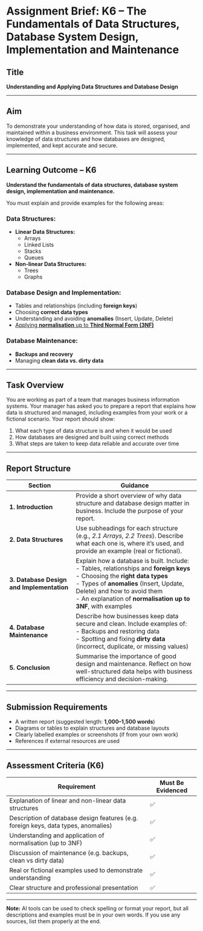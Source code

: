 # Assignment Brief: K6 – The Fundamentals of Data Structures, Database System Design, Implementation and Maintenance

## Title  
**Understanding and Applying Data Structures and Database Design**

---

## Aim  
To demonstrate your understanding of how data is stored, organised, and maintained within a business environment. This task will assess your knowledge of data structures and how databases are designed, implemented, and kept accurate and secure.

---

## Learning Outcome – K6  
**Understand the fundamentals of data structures, database system design, implementation and maintenance.**

You must explain and provide examples for the following areas:

### Data Structures:
- **Linear Data Structures:**  
  - Arrays  
  - Linked Lists  
  - Stacks  
  - Queues  
- **Non-linear Data Structures:**  
  - Trees  
  - Graphs  

### Database Design and Implementation:
- Tables and relationships (including **foreign keys**)
- Choosing **correct data types**
- Understanding and avoiding **anomalies** (Insert, Update, Delete)
- <a href="https://www.youtube.com/watch?v=GFQaEYEc8_8" target="_blank">Applying **normalisation** up to **Third Normal Form (3NF)** </a>

### Database Maintenance:
- **Backups and recovery**
- Managing **clean data vs. dirty data**

---

## Task Overview  
You are working as part of a team that manages business information systems. Your manager has asked you to prepare a report that explains how data is structured and managed, including examples from your work or a fictional scenario. Your report should show:

1. What each type of data structure is and when it would be used  
2. How databases are designed and built using correct methods  
3. What steps are taken to keep data reliable and accurate over time  

---

## Report Structure

| Section | Guidance |
|--------|----------|
| **1. Introduction** | Provide a short overview of why data structure and database design matter in business. Include the purpose of your report. |
| **2. Data Structures** | Use subheadings for each structure (e.g., *2.1 Arrays*, *2.2 Trees*). Describe what each one is, where it’s used, and provide an example (real or fictional). |
| **3. Database Design and Implementation** | Explain how a database is built. Include: <br> - Tables, relationships and **foreign keys** <br> - Choosing the **right data types** <br> - Types of **anomalies** (Insert, Update, Delete) and how to avoid them <br> - An explanation of **normalisation up to 3NF**, with examples |
| **4. Database Maintenance** | Describe how businesses keep data secure and clean. Include examples of: <br> - Backups and restoring data <br> - Spotting and fixing **dirty data** (incorrect, duplicate, or missing values) |
| **5. Conclusion** | Summarise the importance of good design and maintenance. Reflect on how well-structured data helps with business efficiency and decision-making. |

---

## Submission Requirements

- A written report (suggested length: **1,000–1,500 words**)  
- Diagrams or tables to explain structures and database layouts  
- Clearly labelled examples or screenshots (if from your own work)  
- References if external resources are used

---

## Assessment Criteria (K6)

| Requirement | Must Be Evidenced |
|------------|--------------------|
| Explanation of linear and non-linear data structures | ✅ |
| Description of database design features (e.g. foreign keys, data types, anomalies) | ✅ |
| Understanding and application of normalisation (up to 3NF) | ✅ |
| Discussion of maintenance (e.g. backups, clean vs dirty data) | ✅ |
| Real or fictional examples used to demonstrate understanding | ✅ |
| Clear structure and professional presentation | ✅ |

---

**Note:** AI tools can be used to check spelling or format your report, but all descriptions and examples must be in your own words. If you use any sources, list them properly at the end.
